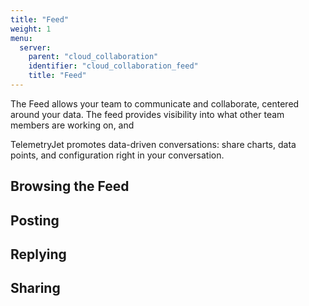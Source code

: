 ```yaml
---
title: "Feed"
weight: 1
menu:
  server:
    parent: "cloud_collaboration"
    identifier: "cloud_collaboration_feed"
    title: "Feed"
---
```


The Feed allows your team to communicate and collaborate, centered around your data. The feed provides visibility into what other team members are working on, and 

TelemetryJet promotes data-driven conversations: share charts, data points, and configuration right in your conversation.

## Browsing the Feed

## Posting

## Replying

## Sharing